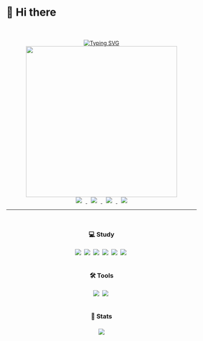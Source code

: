 
####  <h1>:wave: Hi there<h1>
<br/>
<div display="flex" style"" align="center">
      <a href="https://git.io/typing-svg"><img src="https://readme-typing-svg.demolab.com?font=Fira+Code&pause=1000&color=4915FA&width=435&lines=npm+install+-g+create-react-app" alt="Typing SVG"/></a>
<div/>
<div display="flex" style"" align="center"> 
      <img style="" src="https://github.com/806gw/806gw/assets/133763382/bfaedf5e-32ae-462f-b5e7-3cc511e68272" width="400px" heigt="80px"/>
<div>
      <a href="https://flossy-chord-58c.notion.site/fe76816270144fd7bc23ff959393452d?pvs=4" target="_blank">
        <img
          src="https://img.shields.io/badge/Portfolio-404040?style=for-the-badge&logo=notion&logoColor=white"
          style="height: auto; margin-left: 10px; margin-right: 10px"
        />
      </a>
      <a href="https://discord.com/users/741439991422386207" target="_blank">
        <img
          src="https://img.shields.io/badge/Discord-7289da?style=for-the-badge&logo=discord&logoColor=white"
          style="height: auto; margin-left: 10px; margin-right: 10px"
        />
      </a>
      <a href="https://www.instagram.com/8.06gw/" target="_blank">
        <img
          src="https://img.shields.io/badge/Instagram-eb347a?style=for-the-badge&logo=instagram&logoColor=white"
          style="height: auto; margin-left: 10px; margin-right: 10px"
        />
      </a>
      <a href="mailto:"shjea4364@naver.com" target="_blank">    
        <img 
          src="https://img.shields.io/badge/Email-00BE53?style=for-the-badge&logo=naver&logoColor=white"
          style="height : auto; margin-left : 10px; margin-right : 10px;"/>
      </a>
</div>
</div>
<hr/>
<br/>

 #### <h3> 💻 Study <h3>

<div>
      <img src="https://img.shields.io/badge/C-A8B9CC?style=flat-square&logo=c&logoColor=white"/></a>&nbsp   
      <img src="https://img.shields.io/badge/Java-437291?style=flat-square&logo=openjdk&logoColor=white"/></a>&nbsp  
      <img src="https://img.shields.io/badge/JavaScript-F7DF1E?style=flat-square&logo=javascript&logoColor=white"/></a>&nbsp 
      <img src="https://img.shields.io/badge/TypeScript-3178C6?style=flat-square&logo=typescript&logoColor=white"/></a>&nbsp 
      <img src="https://img.shields.io/badge/NestJs-E0234E?style=flat-square&logo=nestjs&logoColor=white"/></a>&nbsp   
      <img src="https://img.shields.io/badge/React-61DAFB?style=flat-square&logo=react&logoColor=white"/></a>&nbsp   
</div>
<br/>

#### <h3> 🛠️ Tools <h3>
<div>
      <img src="https://img.shields.io/badge/vscode-007ACC?style=flat-square&logo=visualstudiocode&logoColor=white"/></a>&nbsp 
      <img src="https://img.shields.io/badge/eclipseIDE-2C2255?style=flat-square&logo=eclipseide&logoColor=white"/></a>&nbsp   
</div>
<br/>

#### <h3> 💪 Stats <h3>
<img src="https://github-readme-stats.vercel.app/api/top-langs/?username=806gw&layout=compact">


